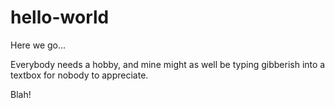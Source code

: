 # hello-world
Here we go...

Everybody needs a hobby, and mine might as well be typing gibberish into a textbox for nobody to appreciate.

Blah!
